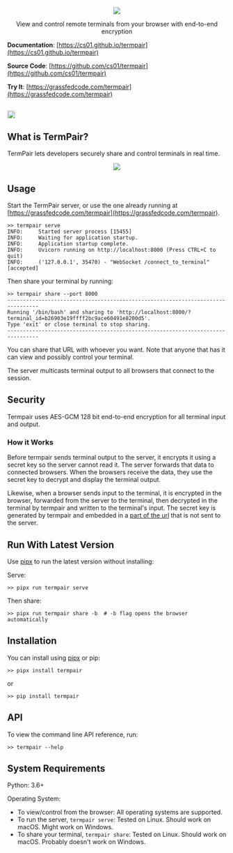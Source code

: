 <div style="text-align: center">
    <img src="https://github.com/cs01/termpair/raw/master/termpair/frontend_src/src/logo.png"/>
    <p>View and control remote terminals from your browser with end-to-end encryption</p>

</div>

**Documentation**: [https://cs01.github.io/termpair](https://cs01.github.io/termpair)

**Source Code**: [https://github.com/cs01/termpair](https://github.com/cs01/termpair)

**Try It**: [https://grassfedcode.com/termpair](https://grassfedcode.com/termpair)

## <a href="https://badge.fury.io/py/termpair"><img src="https://badge.fury.io/py/termpair.svg" alt="PyPI version" height="18"></a>

## What is TermPair?

TermPair lets developers securely share and control terminals in real time.

<div style="text-align: center">
   <a href="https://github.com/cs01/termpair/raw/master/termpair_browser.gif"> <img src="https://github.com/cs01/termpair/raw/master/termpair_browser.gif"/></a>
</div>

## Usage

Start the TermPair server, or use the one already running at [https://grassfedcode.com/termpair](https://grassfedcode.com/termpair).

```
>> termpair serve
INFO:     Started server process [15455]
INFO:     Waiting for application startup.
INFO:     Application startup complete.
INFO:     Uvicorn running on http://localhost:8000 (Press CTRL+C to quit)
INFO:     ('127.0.0.1', 35470) - "WebSocket /connect_to_terminal" [accepted]
```

Then share your terminal by running:

```
>> termpair share --port 8000
--------------------------------------------------------------------------------
Running '/bin/bash' and sharing to 'http://localhost:8000/?terminal_id=b26903e19ffff2bc9ace60491e8200d5'.
Type 'exit' or close terminal to stop sharing.
--------------------------------------------------------------------------------
```

You can share that URL with whoever you want. Note that anyone that has it can view and possibly control your terminal.

The server multicasts terminal output to all browsers that connect to the session.

## Security

Termpair uses AES-GCM 128 bit end-to-end encryption for all terminal input and output.

### How it Works

Before termpair sends terminal output to the server, it encrypts it using a secret key so the server cannot read it. The server forwards that data to connected browsers. When the browsers receive the data, they use the secret key to decrypt and display the terminal output.

Likewise, when a browser sends input to the terminal, it is encrypted in the browser, forwarded from the server to the terminal, then decrypted in the terminal by termpair and written to the terminal's input. The secret key is generated by termpair and embedded in a [part of the url](https://developer.mozilla.org/en-US/docs/Web/API/HTMLHyperlinkElementUtils/hash) that is not sent to the server.


## Run With Latest Version

Use [pipx](https://github.com/pipxproject/pipx) to run the latest version without installing:

Serve:
```
>> pipx run termpair serve
```

Then share:
```
>> pipx run termpair share -b  # -b flag opens the browser automatically
```

## Installation

You can install using [pipx](https://github.com/pipxproject/pipx) or pip:

```
>> pipx install termpair
```

or

```
>> pip install termpair
```

## API

To view the command line API reference, run:

```
>> termpair --help
```

## System Requirements

Python: 3.6+

Operating System:

- To view/control from the browser: All operating systems are supported.
- To run the server, `termpair serve`: Tested on Linux. Should work on macOS. Might work on Windows.
- To share your terminal, `termpair share`: Tested on Linux. Should work on macOS. Probably doesn't work on Windows.
